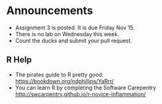 # Announcements
- Assignment 3 is posted. It is due Friday Nov 15.
- There is no lab on Wednesday this week.
- Count the ducks and submit your pull request.

## R Help
- The pirates guide to R pretty good: https://bookdown.org/ndphillips/YaRrr/
- You can learn R by completing the Software Carepentry http://swcarpentry.github.io/r-novice-inflammation/
